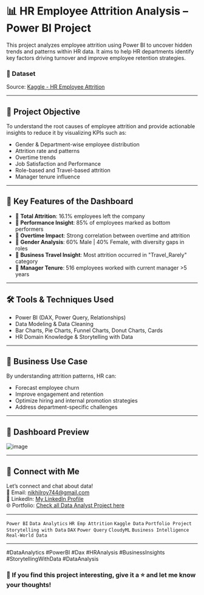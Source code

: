 # 📊 HR Employee Attrition Analysis – Power BI Project

This project analyzes employee attrition using Power BI to uncover hidden trends and patterns within HR data. It aims to help HR departments identify key factors driving turnover and improve employee retention strategies.

### 📁 Dataset
Source: [Kaggle - HR Employee Attrition](https://www.kaggle.com/datasets/itssuru/hr-employee-attrition)

---

## 🎯 Project Objective

To understand the root causes of employee attrition and provide actionable insights to reduce it by visualizing KPIs such as:

- Gender & Department-wise employee distribution
- Attrition rate and patterns
- Overtime trends
- Job Satisfaction and Performance
- Role-based and Travel-based attrition
- Manager tenure influence

---

## 📌 Key Features of the Dashboard

- 🔸 **Total Attrition**: 16.1% employees left the company
- 🔸 **Performance Insight**: 85% of employees marked as bottom performers
- 🔸 **Overtime Impact**: Strong correlation between overtime and attrition
- 🔸 **Gender Analysis**: 60% Male | 40% Female, with diversity gaps in roles
- 🔸 **Business Travel Insight**: Most attrition occurred in "Travel_Rarely" category
- 🔸 **Manager Tenure**: 516 employees worked with current manager >5 years

---

## 🛠️ Tools & Techniques Used

- Power BI (DAX, Power Query, Relationships)
- Data Modeling & Data Cleaning
- Bar Charts, Pie Charts, Funnel Charts, Donut Charts, Cards
- HR Domain Knowledge & Storytelling with Data

---

## 💼 Business Use Case

By understanding attrition patterns, HR can:
- Forecast employee churn
- Improve engagement and retention
- Optimize hiring and internal promotion strategies
- Address department-specific challenges

---

## 📸 Dashboard Preview
![image](https://github.com/user-attachments/assets/ef7cff5d-00da-40ce-a970-eedcd032c844)

---
## 🔗 Connect with Me

Let’s connect and chat about data!  
📧 Email: nikhilroy744@gmail.com  
💼 LinkedIn: [My LinkedIn Profile](https://www.linkedin.com/in/nikhil-kumar-roy/)  
🌐 Portfolio: [Check all Data Analyst Project here](https://www.datascienceportfol.io/nikhilroy744)

---

`Power BI` `Data Analytics` `HR Emp Attrition` `Kaggle Data` `Portfolio Project` `Storytelling with Data` `DAX` `Power Query` `CloudyML` `Business Intelligence` `Real-World Data`

---
#DataAnalytics #PowerBI #Dax #HRAnalysis #BusinessInsights #StorytellingWithData #DataAnalysis

### 🌟 If you find this project interesting, give it a ⭐ and let me know your thoughts!  

